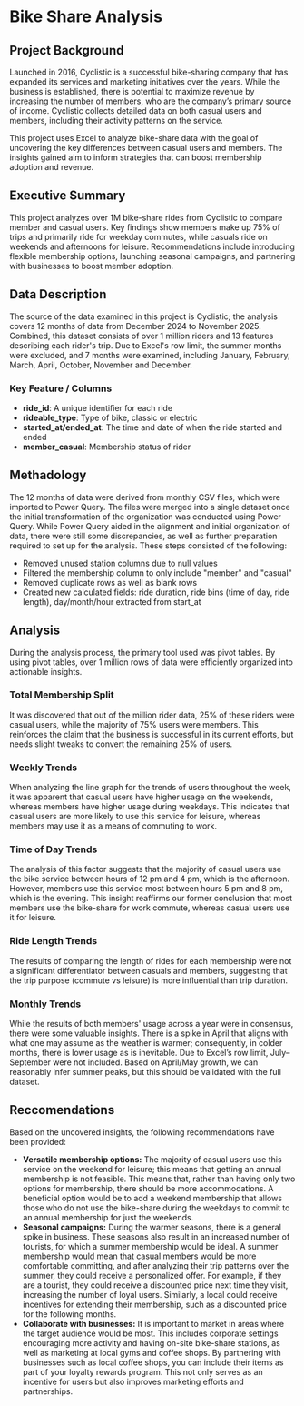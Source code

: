 # Bike Share Analysis 

## Project Background
Launched in 2016, Cyclistic is a successful bike-sharing company that has expanded its services and marketing initiatives over the years. While the business is established, there is potential to maximize revenue by increasing the number of members, who are the company’s primary source of income. Cyclistic collects detailed data on both casual users and members, including their activity patterns on the service.

This project uses Excel to analyze bike-share data with the goal of uncovering the key differences between casual users and members. The insights gained aim to inform strategies that can boost membership adoption and revenue. 

## Executive Summary 
This project analyzes over 1M bike-share rides from Cyclistic to compare member and casual users. Key findings show members make up 75% of trips and primarily ride for weekday commutes, while casuals ride on weekends and afternoons for leisure. Recommendations include introducing flexible membership options, launching seasonal campaigns, and partnering with businesses to boost member adoption.

## Data Description 

The source of the data examined in this project is Cyclistic; the analysis covers 12 months of data from December 2024 to November 2025. Combined, this dataset consists of over 1 million riders and 13 features describing each rider's trip. Due to Excel's row limit, the summer months were excluded, and 7 months were examined, including January, February, March, April, October, November and December. 

### Key Feature / Columns
- **ride_id**: A unique identifier for each ride
- **rideable_type**: Type of bike, classic or electric
- **started_at/ended_at**: The time and date of when the ride started and ended
- **member_casual**: Membership status of rider

## Methadology 
The 12 months of data were derived from monthly CSV files, which were imported to Power Query. The files were merged into a single dataset once the initial transformation of the organization was conducted using Power Query. While Power Query aided in the alignment and initial organization of data, there were still some discrepancies, as well as further preparation required to set up for the analysis. These steps consisted of the following:

- Removed unused station columns due to null values 
- Filtered the membership column to only include "member" and "casual" 
- Removed duplicate rows as well as blank rows
- Created new calculated fields: ride duration, ride bins (time of day, ride length), day/month/hour extracted from start_at

## Analysis
During the analysis process, the primary tool used was pivot tables. By using pivot tables, over 1 million rows of data were efficiently organized into actionable insights. 

### Total Membership Split 
It was discovered that out of the million rider data, 25% of these riders were casual users, while the majority of 75% users were members. This reinforces the claim that the business is successful in its current efforts, but needs slight tweaks to convert the remaining 25% of users. 

### Weekly Trends 
When analyzing the line graph for the trends of users throughout the week, it was apparent that casual users have higher usage on the weekends, whereas members have higher usage during weekdays. This indicates that casual users are more likely to use this service for leisure, whereas members may use it as a means of commuting to work.

### Time of Day Trends
The analysis of this factor suggests that the majority of casual users use the bike service between hours of 12 pm and 4 pm, which is the afternoon. However, members use this service most between hours 5 pm and 8 pm, which is the evening. This insight reaffirms our former conclusion that most members use the bike-share for work commute, whereas casual users use it for leisure. 

### Ride Length Trends
The results of comparing the length of rides for each membership were not a significant differentiator between casuals and members, suggesting that the trip purpose (commute vs leisure) is more influential than trip duration. 
### Monthly Trends
While the results of both members' usage across a year were in consensus, there were some valuable insights. There is a spike in April that aligns with what one may assume as the weather is warmer; consequently, in colder months, there is lower usage as is inevitable. Due to Excel’s row limit, July–September were not included. Based on April/May growth, we can reasonably infer summer peaks, but this should be validated with the full dataset.
 
## Reccomendations 
Based on the uncovered insights, the following recommendations have been provided:
- **Versatile membership options:** The majority of casual users use this service on the weekend for leisure; this means that getting an annual membership is not feasible. This means that, rather than having only two options for membership, there should be more accommodations. A beneficial option would be to add a weekend membership that allows those who do not use the bike-share during the weekdays to commit to an annual membership for just the weekends. 
- **Seasonal campaigns:** During the warmer seasons, there is a general spike in business. These seasons also result in an increased number of tourists, for which a summer membership would be ideal. A summer membership would mean that casual members would be more comfortable committing, and after analyzing their trip patterns over the summer, they could receive a personalized offer. For example, if they are a tourist, they could receive a discounted price next time they visit, increasing the number of loyal users. Similarly, a local could receive incentives for extending their membership, such as a discounted price for the following months. 
- **Collaborate with businesses:** It is important to market in areas where the target audience would be most. This includes corporate settings encouraging more activity and having on-site bike-share stations, as well as marketing at local gyms and coffee shops. By partnering with businesses such as local coffee shops, you can include their items as part of your loyalty rewards program. This not only serves as an incentive for users but also improves marketing efforts and partnerships.

